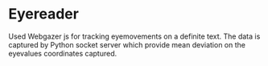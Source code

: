 # Eyereader

Used Webgazer js for tracking eyemovements on a definite text. The data is captured by Python socket server which provide mean deviation on the eyevalues coordinates captured. 